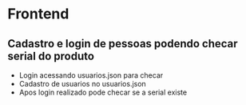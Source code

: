 # Frontend

## Cadastro e login de pessoas podendo checar serial do produto

- Login acessando usuarios.json para checar
- Cadastro de usuarios no usuarios.json 
- Apos login realizado pode checar se a serial existe

